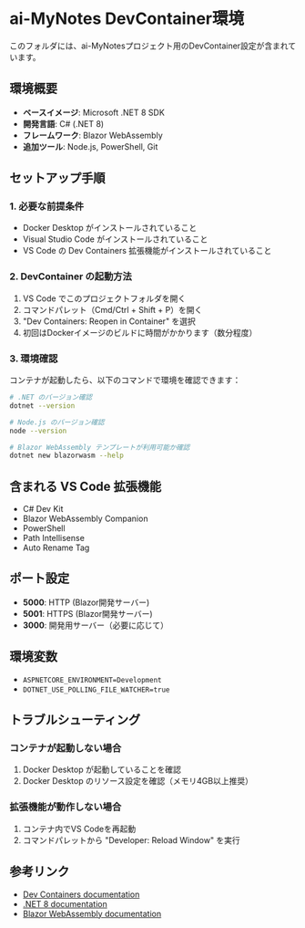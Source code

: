 # ai-MyNotes DevContainer環境

このフォルダには、ai-MyNotesプロジェクト用のDevContainer設定が含まれています。

## 環境概要

- **ベースイメージ**: Microsoft .NET 8 SDK
- **開発言語**: C# (.NET 8)
- **フレームワーク**: Blazor WebAssembly
- **追加ツール**: Node.js, PowerShell, Git

## セットアップ手順

### 1. 必要な前提条件
- Docker Desktop がインストールされていること
- Visual Studio Code がインストールされていること
- VS Code の Dev Containers 拡張機能がインストールされていること

### 2. DevContainer の起動方法

1. VS Code でこのプロジェクトフォルダを開く
2. コマンドパレット（Cmd/Ctrl + Shift + P）を開く
3. "Dev Containers: Reopen in Container" を選択
4. 初回はDockerイメージのビルドに時間がかかります（数分程度）

### 3. 環境確認

コンテナが起動したら、以下のコマンドで環境を確認できます：

```bash
# .NET のバージョン確認
dotnet --version

# Node.js のバージョン確認
node --version

# Blazor WebAssembly テンプレートが利用可能か確認
dotnet new blazorwasm --help
```

## 含まれる VS Code 拡張機能

- C# Dev Kit
- Blazor WebAssembly Companion
- PowerShell
- Path Intellisense
- Auto Rename Tag

## ポート設定

- **5000**: HTTP (Blazor開発サーバー)
- **5001**: HTTPS (Blazor開発サーバー)
- **3000**: 開発用サーバー（必要に応じて）

## 環境変数

- `ASPNETCORE_ENVIRONMENT=Development`
- `DOTNET_USE_POLLING_FILE_WATCHER=true`

## トラブルシューティング

### コンテナが起動しない場合
1. Docker Desktop が起動していることを確認
2. Docker Desktop のリソース設定を確認（メモリ4GB以上推奨）

### 拡張機能が動作しない場合
1. コンテナ内でVS Codeを再起動
2. コマンドパレットから "Developer: Reload Window" を実行

## 参考リンク

- [Dev Containers documentation](https://code.visualstudio.com/docs/devcontainers/containers)
- [.NET 8 documentation](https://docs.microsoft.com/en-us/dotnet/)
- [Blazor WebAssembly documentation](https://docs.microsoft.com/en-us/aspnet/core/blazor/)
